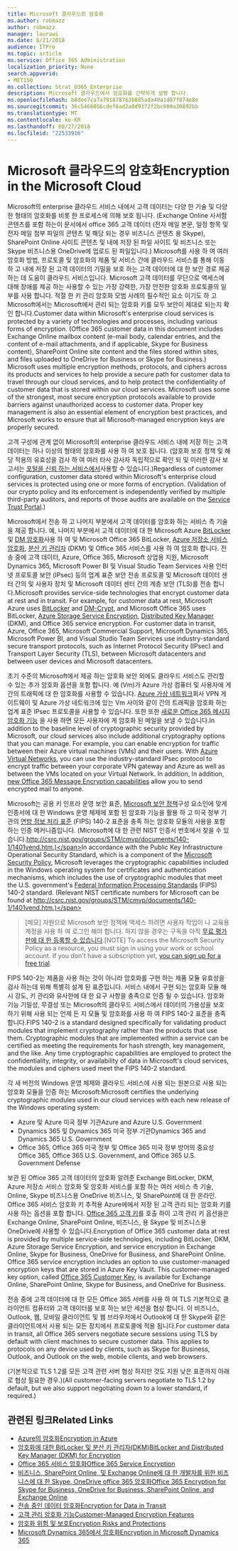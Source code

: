 ```yaml
---
title: Microsoft 클라우드의 암호화
ms.author: robmazz
author: robmazz
manager: laurawi
ms.date: 8/21/2018
audience: ITPro
ms.topic: article
ms.service: Office 365 Administration
localization_priority: None
search.appverid:
- MET150
ms.collection: Strat_O365_Enterprise
description: Microsoft 클라우드에서 암호화를 간략하게 설명 합니다.
ms.openlocfilehash: b8dee7ca7a791878763b885ada40a1d87f074e8e
ms.sourcegitcommit: 36c5466056cdef6ad2a8d9372f2bc009a30892bb
ms.translationtype: MT
ms.contentlocale: ko-KR
ms.lasthandoff: 08/27/2018
ms.locfileid: "22533916"
---
```

# <a name="encryption-in-the-microsoft-cloud"></a><span data-ttu-id="0af45-103">Microsoft 클라우드의 암호화</span><span class="sxs-lookup"><span data-stu-id="0af45-103">Encryption in the Microsoft Cloud</span></span>

<span data-ttu-id="0af45-p101">Microsoft의 enterprise 클라우드 서비스 내에서 고객 데이터는 다양 한 기술 및 다양 한 형태의 암호화를 비롯 한 프로세스에 의해 보호 됩니다. (Exchange Online 사서함 콘텐츠를 포함 하는이 문서에서 office 365 고객 데이터 (전자 메일 본문, 일정 항목 및 전자 메일 첨부 파일의 콘텐츠 및 해당 되는 경우 비즈니스 콘텐츠 용 Skype), SharePoint Online 사이트 콘텐츠 및 내에 저장 된 파일 사이트 및 비즈니스 또는 Skype 비즈니스용 OneDrive에 업로드 된 파일입니다.) Microsoft를 사용 하 여 여러 암호화 방법, 프로토콜 및 암호화의 제품 및 서비스 간에 클라우드 서비스를 통해 이동 하 고 내에 저장 된 고객 데이터의 기밀을 보호 하는 고객 데이터에 대 한 보안 경로 제공 하는 데 도움이 클라우드 서비스입니다. Microsoft 고객 데이터를 무단으로 액세스에 대해 장애를 제공 하는 사용할 수 있는 가장 강력한, 가장 안전한 암호화 프로토콜의 일부를 사용 합니다. 적절 한 키 관리 암호화 모범 사례의 필수적인 요소 이기도 하 고 Microsoft에서는 Microsoft에서 관리 되는 암호화 키를 모두 보안이 제대로 되는지 확인 합니다.</span><span class="sxs-lookup"><span data-stu-id="0af45-p101">Customer data within Microsoft's enterprise cloud services is protected by a variety of technologies and processes, including various forms of encryption. (Office 365 customer data in this document includes Exchange Online mailbox content (e-mail body, calendar entries, and the content of e-mail attachments, and if applicable, Skype for Business content), SharePoint Online site content and the files stored within sites, and files uploaded to OneDrive for Business or Skype for Business.) Microsoft uses multiple encryption methods, protocols, and ciphers across its products and services to help provide a secure path for customer data to travel through our cloud services, and to help protect the confidentiality of customer data that is stored within our cloud services. Microsoft uses some of the strongest, most secure encryption protocols available to provide barriers against unauthorized access to customer data. Proper key management is also an essential element of encryption best practices, and Microsoft works to ensure that all Microsoft-managed encryption keys are properly secured.</span></span>

<span data-ttu-id="0af45-p102">고객 구성에 관계 없이 Microsoft의 enterprise 클라우드 서비스 내에 저장 하는 고객 데이터는 하나 이상의 형태의 암호화를 사용 하 여 보호 됩니다. (암호화 보호 정책 및 해당 적용의 유효성을 검사 하 여 여러 타사 감사자 독립적으로 확인 되 및 이러한 감사 보고서는 [포털을 신뢰 하는 서비스에서](https://aka.ms/stp)사용할 수 있습니다.)</span><span class="sxs-lookup"><span data-stu-id="0af45-p102">Regardless of customer configuration, customer data stored within Microsoft's enterprise cloud services is protected using one or more forms of encryption. (Validation of our crypto policy and its enforcement is independently verified by multiple third-party auditors, and reports of those audits are available on the [Service Trust Portal](https://aka.ms/stp).)</span></span>

<span data-ttu-id="0af45-p103">Microsoft에서 전송 하 고 나머지 부분에서 고객 데이터를 암호화 하는 서비스 측 기술을 제공 합니다. 예, 나머지 부분에서 고객 데이터에 대 한 Microsoft Azure [BitLocker](https://docs.microsoft.com/windows/device-security/bitlocker/bitlocker-overview) 및 [DM 암호화](https://en.wikipedia.org/wiki/Dm-crypt)사용 하 여 및 Microsoft Office 365 BitLocker, [Azure 저장소 서비스 암호화](https://azure.microsoft.com/documentation/articles/storage-service-encryption/), [분산 키 관리자](https://support.office.com/article/989ba10c-f73f-4efb-ad1b-af3322e5f376) (DKM) 및 Office 365 서비스를 사용 하 여 암호화 합니다. 전송 중에 고객 데이터, Azure, Office 365, Microsoft 상업용 지원, Microsoft Dynamics 365, Microsoft Power BI 및 Visual Studio Team Services 사용 인터넷 프로토콜 보안 (IPsec) 등의 업계 표준 보안 전송 프로토콜 및 Microsoft 데이터 센터 간의 및 사용자 장치 및 Microsoft 데이터 센터 간의 계층 보안 (TLS)를 전송 합니다.</span><span class="sxs-lookup"><span data-stu-id="0af45-p103">Microsoft provides service-side technologies that encrypt customer data at rest and in transit. For example, for customer data at rest, Microsoft Azure uses [BitLocker](https://docs.microsoft.com/windows/device-security/bitlocker/bitlocker-overview) and [DM-Crypt](https://en.wikipedia.org/wiki/Dm-crypt), and Microsoft Office 365 uses BitLocker, [Azure Storage Service Encryption](https://azure.microsoft.com/documentation/articles/storage-service-encryption/), [Distributed Key Manager](https://support.office.com/article/989ba10c-f73f-4efb-ad1b-af3322e5f376) (DKM), and Office 365 service encryption. For customer data in transit, Azure, Office 365, Microsoft Commercial Support, Microsoft Dynamics 365, Microsoft Power BI, and Visual Studio Team Services use industry-standard secure transport protocols, such as Internet Protocol Security (IPsec) and Transport Layer Security (TLS), between Microsoft datacenters and between user devices and Microsoft datacenters.</span></span>

<span data-ttu-id="0af45-p104">초기 수준의 Microsoft에서 제공 하는 암호화 보안 외에도 클라우드 서비스도 관리할 수 있는 추가 암호화 옵션을 포함 합니다. 예 (Vm)가 Azure 가상 컴퓨터 및 사용자에 게 간의 트래픽에 대 한 암호화를 사용할 수 있습니다. [Azure 가상 네트워크](https://azure.microsoft.com/services/virtual-network/)회사 VPN 게이트웨이 및 Azure 가상 네트워크에 있는 Vm 사이와 같이 간의 트래픽을 암호화 하는 업계 표준 IPsec 프로토콜을 사용할 수 있습니다. 또한 또한 [새로운 Office 365 메시지 암호화 기능](set-up-new-message-encryption-capabilities.md) 을 사용 하면 모든 사용자에 게 암호화 된 메일을 보낼 수 있습니다.</span><span class="sxs-lookup"><span data-stu-id="0af45-p104">In addition to the baseline level of cryptographic security provided by Microsoft, our cloud services also include additional cryptography options that you can manage. For example, you can enable encryption for traffic between their Azure virtual machines (VMs) and their users. With [Azure Virtual Networks](https://azure.microsoft.com/services/virtual-network/), you can use the industry-standard IPsec protocol to encrypt traffic between your corporate VPN gateway and Azure as well as between the VMs located on your Virtual Network. In addition, In addition, [new Office 365 Message Encryption capabilities](set-up-new-message-encryption-capabilities.md) allow you to send encrypted mail to anyone.</span></span>

<span data-ttu-id="0af45-p105">Microsoft는 공용 키 인프라 운영 보안 표준, [Microsoft 보안 정책](https://servicetrust.microsoft.com/ViewPage/TrustDocuments?command=Download&downloadType=Document&downloadId=5868ecc8-50b7-4f91-b43f-640e2b99e86e&docTab=6d000410-c9e9-11e7-9a91-892aae8839ad_FAQ%20and%20White%20Papers)구성 요소인에 맞게 인증서에 대 한 Windows 운영 체제에 포함 된 암호화 기능을 활용 하 고 미국 정부 기관의 [연방 정보 처리 표준](http://csrc.nist.gov/publications/PubsFIPS.html) (FIPS) 140-2 표준을 충족 하는 암호화 모듈의 사용을 포함 하는 인증 메커니즘입니다. (Microsoft에 대 한 관련 NIST 인증서 번호에서 찾을 수 있습니다.http://csrc.nist.gov/groups/STM/cmvp/documents/140-1/1401vend.htm.)</span><span class="sxs-lookup"><span data-stu-id="0af45-p105">In accordance with the Public Key Infrastructure Operational Security Standard, which is a component of the [Microsoft Security Policy](https://servicetrust.microsoft.com/ViewPage/TrustDocuments?command=Download&downloadType=Document&downloadId=5868ecc8-50b7-4f91-b43f-640e2b99e86e&docTab=6d000410-c9e9-11e7-9a91-892aae8839ad_FAQ%20and%20White%20Papers), Microsoft leverages the cryptographic capabilities included in the Windows operating system for certificates and authentication mechanisms, which includes the use of cryptographic modules that meet the U.S. government's [Federal Information Processing Standards](http://csrc.nist.gov/publications/PubsFIPS.html) (FIPS) 140-2 standard. (Relevant NIST certificate numbers for Microsoft can be found at http://csrc.nist.gov/groups/STM/cmvp/documents/140-1/1401vend.htm.)</span></span>

> <span data-ttu-id="0af45-p106">[메모] 자원으로 Microsoft 보안 정책에 액세스 하려면 사용자 작업이 나 교육용 계정을 사용 하 여 로그인 해야 합니다. 하지 않을 경우는 구독을 아직 [무료 평가판에 대 한 등록할 수 있습니다](https://servicetrust.microsoft.com/Home/TrialSubscriptions).</span><span class="sxs-lookup"><span data-stu-id="0af45-p106">[NOTE] To access the Microsoft Security Policy as a resource, you must sign in using your work or school account. If you don't have a subscription yet, [you can sign up for a free trial](https://servicetrust.microsoft.com/Home/TrialSubscriptions).</span></span>

<span data-ttu-id="0af45-p107">FIPS 140-2는 제품을 사용 하는 것이 아니라 암호화를 구현 하는 제품 모듈 유효성을 검사 하는데 위해 특별히 설계 된 표준입니다. 서비스 내에서 구현 되는 암호화 모듈 해시 강도, 키 관리와 유사한에 대 한 요구 사항을 충족으로 인증 될 수 있습니다. 암호화 기능 기밀성, 무결성 또는 Microsoft의 클라우드 서비스에서 데이터의 가용성을 보호 하기 위해 사용 되는 언제 든 지 모듈 및 암호화를 사용 하 여 FIPS 140-2 표준을 충족 합니다.</span><span class="sxs-lookup"><span data-stu-id="0af45-p107">FIPS 140-2 is a standard designed specifically for validating product modules that implement cryptography rather than the products that use them. Cryptographic modules that are implemented within a service can be certified as meeting the requirements for hash strength, key management, and the like. Any time cryptographic capabilities are employed to protect the confidentiality, integrity, or availability of data in Microsoft's cloud services, the modules and ciphers used meet the FIPS 140-2 standard.</span></span>

<span data-ttu-id="0af45-124">각 새 버전의 Windows 운영 체제와 클라우드 서비스에 사용 되는 원본으로 사용 되는 암호화 모듈을 인증 하는 Microsoft:</span><span class="sxs-lookup"><span data-stu-id="0af45-124">Microsoft certifies the underlying cryptographic modules used in our cloud services with each new release of the Windows operating system:</span></span>
- <span data-ttu-id="0af45-125">Azure 및 Azure 미국 정부 기관</span><span class="sxs-lookup"><span data-stu-id="0af45-125">Azure and Azure U.S. Government</span></span>
- <span data-ttu-id="0af45-126">Dynamics 365 및 Dynamics 365 미국 정부 기관</span><span class="sxs-lookup"><span data-stu-id="0af45-126">Dynamics 365 and Dynamics 365 U.S. Government</span></span>
- <span data-ttu-id="0af45-127">Office 365, Office 365 미국 정부 및 Office 365 미국 정부 방어의 중요성</span><span class="sxs-lookup"><span data-stu-id="0af45-127">Office 365, Office 365 U.S. Government, and Office 365 U.S. Government Defense</span></span>

<span data-ttu-id="0af45-p108">보관 된 Office 365 고객 데이터의 암호화 알려준 Exchange BitLocker, DKM, Azure 저장소 서비스 암호화 및 암호화 서비스를 포함 하는 여러 서비스 측 기술, Online, Skype 비즈니스용 OneDrive 비즈니스, 및 SharePoint에 대 한 온라인. Office 365 서비스 암호화 키 추적용 Azure에에서 저장 된 고객 관리 되는 암호화 키를 사용 하는 옵션을 포함 합니다. [Office 365 고객 키](https://support.office.com/article/f2cd475a-e592-46cf-80a3-1bfb0fa17697)를 호출 하이 고객 관리 키 옵션을은 Exchange Online, SharePoint Online, 비즈니스, 용 Skype 및 비즈니스용 OneDrive에 사용할 수 있습니다.</span><span class="sxs-lookup"><span data-stu-id="0af45-p108">Encryption of Office 365 customer data at rest is provided by multiple service-side technologies, including BitLocker, DKM, Azure Storage Service Encryption, and service encryption in Exchange Online, Skype for Business, OneDrive for Business, and SharePoint Online. Office 365 service encryption includes an option to use customer-managed encryption keys that are stored in Azure Key Vault. This customer-managed key option, called [Office 365 Customer Key](https://support.office.com/article/f2cd475a-e592-46cf-80a3-1bfb0fa17697), is available for Exchange Online, SharePoint Online, Skype for Business, and OneDrive for Business.</span></span>

<span data-ttu-id="0af45-p109">전송 중에 고객 데이터에 대 한 모든 Office 365 서버를 사용 하 여 TLS 기본적으로 클라이언트 컴퓨터와 고객 데이터를 보호 하는 보안 세션을 협상 합니다.  이 비즈니스, Outlook, 웹, 모바일 클라이언트 및 웹 브라우저에서 Outlook에 대 한 Skype와 같은 클라이언트에서 사용 되는 모든 장치에서 프로토콜에 적용 됩니다.</span><span class="sxs-lookup"><span data-stu-id="0af45-p109">For customer data in transit, all Office 365 servers negotiate secure sessions using TLS by default with client machines to secure customer data.  This applies to protocols on any device used by clients, such as Skype for Business, Outlook, and Outlook on the web, mobile clients, and web browsers.</span></span>

<span data-ttu-id="0af45-133">(기본적으로 TLS 1.2를 모든 고객 관련 서버 협상 하지만 것도 지원 낮은 표준까지 아래로 협상 필요한 경우.)</span><span class="sxs-lookup"><span data-stu-id="0af45-133">(All customer-facing servers negotiate to TLS 1.2 by default, but we also support negotiating down to a lower standard, if required.)</span></span>

## <a name="related-links"></a><span data-ttu-id="0af45-134">관련된 링크</span><span class="sxs-lookup"><span data-stu-id="0af45-134">Related Links</span></span>

- [<span data-ttu-id="0af45-135">Azure의 암호화</span><span class="sxs-lookup"><span data-stu-id="0af45-135">Encryption in Azure</span></span>](office-365-azure-encryption.md)
- [<span data-ttu-id="0af45-136">암호화에 대한 BitLocker 및 분산 키 관리자(DKM)</span><span class="sxs-lookup"><span data-stu-id="0af45-136">BitLocker and Distributed Key Manager (DKM) for Encryption</span></span>](office-365-bitlocker-and-distributed-key-manager-for-encryption.md)
- [<span data-ttu-id="0af45-137">Office 365 서비스 암호화</span><span class="sxs-lookup"><span data-stu-id="0af45-137">Office 365 Service Encryption</span></span>](office-365-service-encryption.md)
- [<span data-ttu-id="0af45-138">비즈니스, SharePoint Online, 및 Exchange Online에 대 한 개발자를 위한 비즈니스에 대 한 Skype, OneDrive office 365 암호화</span><span class="sxs-lookup"><span data-stu-id="0af45-138">Office 365 Encryption for Skype for Business, OneDrive for Business, SharePoint Online, and Exchange Online</span></span>](office-365-encryption-for-skype-onedrive-sharepoint-and-exchange.md)
- [<span data-ttu-id="0af45-139">전송 중인 데이터 암호화</span><span class="sxs-lookup"><span data-stu-id="0af45-139">Encryption for Data in Transit</span></span>](office-365-encryption-for-data-in-transit.md)
- [<span data-ttu-id="0af45-140">고객 관리 암호화 기능</span><span class="sxs-lookup"><span data-stu-id="0af45-140">Customer-Managed Encryption Features</span></span>](office-365-customer-managed-encryption-features.md)
- [<span data-ttu-id="0af45-141">암호화 위험 및 보호</span><span class="sxs-lookup"><span data-stu-id="0af45-141">Encryption Risks and Protections</span></span>](office-365-encryption-risks-and-protections.md)
- [<span data-ttu-id="0af45-142">Microsoft Dynamics 365에서 암호화</span><span class="sxs-lookup"><span data-stu-id="0af45-142">Encryption in Microsoft Dynamics 365</span></span>](office-365-encryption-in-microsoft-dynamics-365.md)